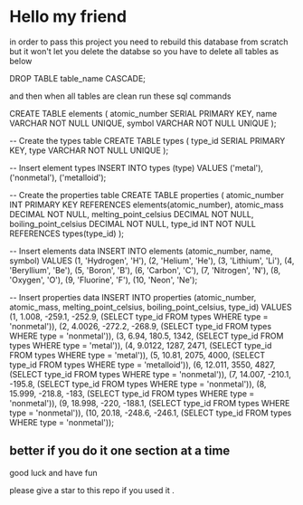 # Hello my friend

in order to pass this project you need to rebuild this database from scratch but it won't let you
delete the databse so you have to delete all tables as below

DROP TABLE table_name CASCADE;

and then when all tables are clean run these sql commands 

CREATE TABLE elements (
    atomic_number SERIAL PRIMARY KEY,
    name VARCHAR NOT NULL UNIQUE,
    symbol VARCHAR NOT NULL UNIQUE
);

-- Create the types table
CREATE TABLE types (
    type_id SERIAL PRIMARY KEY,
    type VARCHAR NOT NULL UNIQUE
);

-- Insert element types
INSERT INTO types (type) VALUES ('metal'), ('nonmetal'), ('metalloid');

-- Create the properties table
CREATE TABLE properties (
    atomic_number INT PRIMARY KEY REFERENCES elements(atomic_number),
    atomic_mass DECIMAL NOT NULL,
    melting_point_celsius DECIMAL NOT NULL,
    boiling_point_celsius DECIMAL NOT NULL,
    type_id INT NOT NULL REFERENCES types(type_id)
);

-- Insert elements data
INSERT INTO elements (atomic_number, name, symbol) VALUES
(1, 'Hydrogen', 'H'),
(2, 'Helium', 'He'),
(3, 'Lithium', 'Li'),
(4, 'Beryllium', 'Be'),
(5, 'Boron', 'B'),
(6, 'Carbon', 'C'),
(7, 'Nitrogen', 'N'),
(8, 'Oxygen', 'O'),
(9, 'Fluorine', 'F'),
(10, 'Neon', 'Ne');

-- Insert properties data
INSERT INTO properties (atomic_number, atomic_mass, melting_point_celsius, boiling_point_celsius, type_id) VALUES
(1, 1.008, -259.1, -252.9, (SELECT type_id FROM types WHERE type = 'nonmetal')),
(2, 4.0026, -272.2, -268.9, (SELECT type_id FROM types WHERE type = 'nonmetal')),
(3, 6.94, 180.5, 1342, (SELECT type_id FROM types WHERE type = 'metal')),
(4, 9.0122, 1287, 2471, (SELECT type_id FROM types WHERE type = 'metal')),
(5, 10.81, 2075, 4000, (SELECT type_id FROM types WHERE type = 'metalloid')),
(6, 12.011, 3550, 4827, (SELECT type_id FROM types WHERE type = 'nonmetal')),
(7, 14.007, -210.1, -195.8, (SELECT type_id FROM types WHERE type = 'nonmetal')),
(8, 15.999, -218.8, -183, (SELECT type_id FROM types WHERE type = 'nonmetal')),
(9, 18.998, -220, -188.1, (SELECT type_id FROM types WHERE type = 'nonmetal')),
(10, 20.18, -248.6, -246.1, (SELECT type_id FROM types WHERE type = 'nonmetal'));

## better if you do it one section at a time

good luck and have fun

please give a star to this repo if you used it . 
